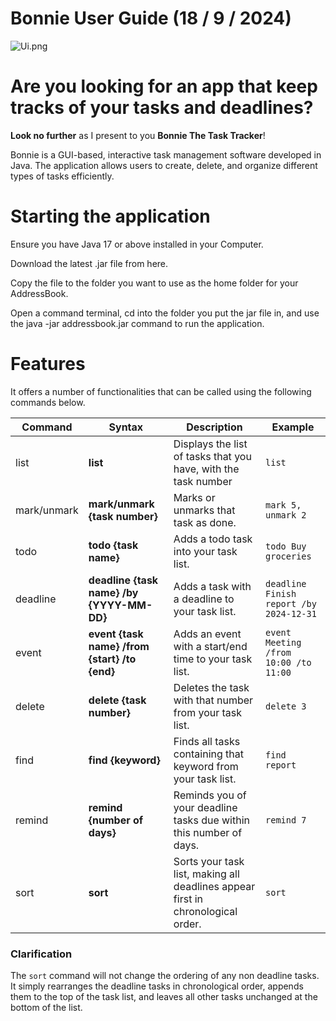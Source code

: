 # Bonnie User Guide (18 / 9 / 2024)

![Ui.png](Ui.png)

# Are you looking for an app that keep tracks of your tasks and deadlines? 
**Look no further** as I present to you **Bonnie The Task Tracker**!

Bonnie is a GUI-based, interactive task management software developed in Java. 
The application allows users to create, delete, and organize different types of tasks efficiently. 

# Starting the application

Ensure you have Java 17 or above installed in your Computer.

Download the latest .jar file from here.

Copy the file to the folder you want to use as the home folder for your AddressBook.

Open a command terminal, cd into the folder you put the jar file in, and use the java -jar addressbook.jar command to run the application.

# Features

It offers a number of functionalities that can be called using the following commands below.

| Command | Syntax | Description | Example                                 |
|---------|--------|-------------|-----------------------------------------|
| list | **list** | Displays the list of tasks that you have, with the task number | `list`                                  |
| mark/unmark | **mark/unmark {task number}** | Marks or unmarks that task as done. | `mark 5, unmark 2`                      |
| todo | **todo {task name}** | Adds a todo task into your task list. | `todo Buy groceries`                    |
| deadline | **deadline {task name} /by {YYYY-MM-DD}** | Adds a task with a deadline to your task list. | `deadline Finish report /by 2024-12-31` |
| event | **event {task name} /from {start} /to {end}** | Adds an event with a start/end time to your task list. | `event Meeting /from 10:00 /to 11:00`   |
| delete | **delete {task number}** | Deletes the task with that number from your task list. | `delete 3`                              |
| find | **find {keyword}** | Finds all tasks containing that keyword from your task list. | `find report`                           |
| remind | **remind {number of days}** | Reminds you of your deadline tasks due within this number of days. | `remind 7`                              |
| sort | **sort** | Sorts your task list, making all deadlines appear first in chronological order. | `sort`                                  |

### Clarification

The `sort` command will not change the ordering of any non deadline tasks. It simply rearranges the deadline tasks in chronological
order, appends them to the top of the task list, and leaves all other tasks unchanged at the bottom of the list.
